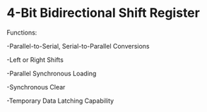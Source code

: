 4-Bit Bidirectional Shift Register
=======

Functions: 

-Parallel-to-Serial, Serial-to-Parallel Conversions

-Left or Right Shifts

-Parallel Synchronous Loading

-Synchronous Clear

-Temporary Data Latching Capability

